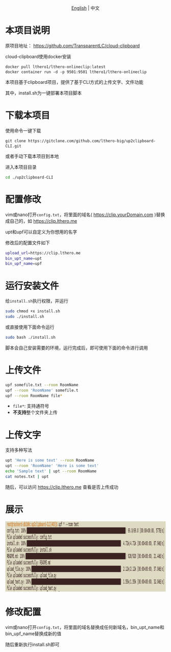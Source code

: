 <p align="center"><a href="./README_en.md">English</a> | 中文</p>

# 本项目说明

原项目地址： https://github.com/TransparentLC/cloud-clipboard

cloud-clipboard使用docker安装
```
docker pull lthero1/lthero-onlineclip:latest
docker container run -d -p 9501:9501 lthero1/lthero-onlineclip
```

本项目基于clipboard项目，提供了基于CLI方式的上传文字、文件功能

其中，install.sh为一键部署本项目脚本


# 下载本项目

使用命令一键下载
```
git clone https://gitclone.com/github.com/lthero-big/up2clipboard-CLI.git 
```
或者手动下载本项目到本地


进入本项目目录
```sh
cd ./up2clipboard-CLI
```

# 配置修改
vim或nano打开`config.txt`，将里面的域名( https://clip.yourDomain.com )替换成自己的，如 https://clip.lthero.me

upt和upf可以自定义为你想用的名字

修改后的配置文件如下
```sh
upload_url=https://clip.lthero.me
bin_upt_name=upt
bin_upf_name=upf
```

# 运行安装文件
给`install.sh`执行权限，并运行
```sh
sudo chmod +x install.sh
sudo ./install.sh
```
或直接使用下面命令运行
```sh
sudo bash ./install.sh
```

脚本会自己安装需要的环境，运行完成后，即可使用下面的命令进行调用

# 上传文件

```sh
upf somefile.txt --room RoomName
upf --room 'RoomName' somefile.t
upf --room RoomName file*
```

* `file*`: 支持通符号
* **不支持**整个文件夹上传

# 上传文字

支持多种写法

```sh
upt 'Here is some text' --room RoomName
upt --room 'RoomName' 'Here is some text'
echo 'Sample text' | upt --room RoomName
cat notes.txt | upt
```

随后，可以访问 https://clip.lthero.me 查看是否上传成功

# 展示
<p align="center"><img src="./Showcase.png" width="1365" height="220"></p>

# 修改配置
vim或nano打开`config.txt`，将里面的域名替换成任何新域名，bin_upt_name和bin_upf_name替换成新的值

随后重新执行install.sh即可



